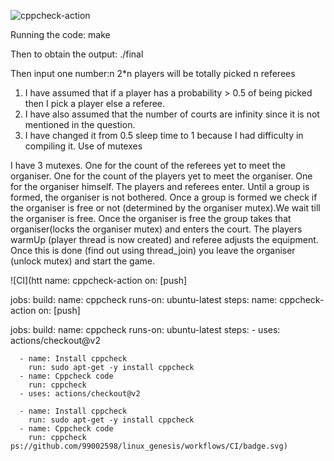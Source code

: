 ![cppcheck-action](https://github.com/99002598/linux_genesis/workflows/cppcheck-action/badge.svg)

Running the code:
make

Then to obtain the output:
./final

Then input one number:n
2*n players will be totally picked
n referees

1) I have assumed that if a player has a probability > 0.5 of being picked then I pick a player else a referee.
2) I have also assumed that the number of courts are infinity since it is not mentioned in the question.
3) I have changed it from 0.5 sleep time to 1 because I had difficulty in compiling it.
Use of mutexes

I have 3 mutexes. One for the count of the referees yet to meet the organiser. One for the count of the players yet to meet the organiser.
One for the organiser himself.
The players and referees enter. Until a group is formed, the organiser is not bothered. Once a group is formed we check if the
organiser is free or not (determined by the organiser mutex).We wait till the organiser is free. Once the organiser is free the group takes that
organiser(locks the organiser mutex) and enters the court. The players warmUp (player thread is now created) and referee adjusts the equipment.
Once this is done (find out using thread_join) you leave the organiser (unlock mutex) and start the game.


![CI](htt
name: cppcheck-action
on: [push]

jobs:
  build:
    name: cppcheck
    runs-on: ubuntu-latest
    steps:
name: cppcheck-action
on: [push]

jobs:
  build:
    name: cppcheck
    runs-on: ubuntu-latest
    steps:
      - uses: actions/checkout@v2
        
      - name: Install cppcheck
        run: sudo apt-get -y install cppcheck
      - name: Cppcheck code
        run: cppcheck
      - uses: actions/checkout@v2
        
      - name: Install cppcheck
        run: sudo apt-get -y install cppcheck
      - name: Cppcheck code
        run: cppcheck ps://github.com/99002598/linux_genesis/workflows/CI/badge.svg)
